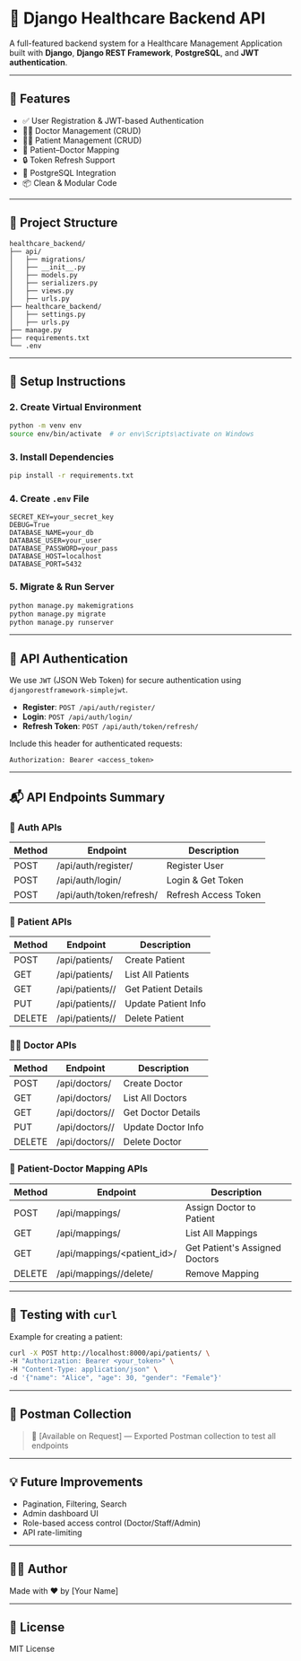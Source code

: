# 🏥 Django Healthcare Backend API

A full-featured backend system for a Healthcare Management Application built with **Django**, **Django REST Framework**, **PostgreSQL**, and **JWT authentication**.

---

## 🚀 Features

- ✅ User Registration & JWT-based Authentication
- 👩‍⚕️ Doctor Management (CRUD)
- 🧑‍🦱 Patient Management (CRUD)
- 🔁 Patient–Doctor Mapping
- 🔒 Token Refresh Support
- 🌱 PostgreSQL Integration
- 📦 Clean & Modular Code

---

## 📂 Project Structure
```
healthcare_backend/
├── api/
│   ├── migrations/
│   ├── __init__.py
│   ├── models.py
│   ├── serializers.py
│   ├── views.py
│   ├── urls.py
├── healthcare_backend/
│   ├── settings.py
│   ├── urls.py
├── manage.py
├── requirements.txt
└── .env
```

---

## 🔧 Setup Instructions



### 2. Create Virtual Environment
```bash
python -m venv env
source env/bin/activate  # or env\Scripts\activate on Windows
```

### 3. Install Dependencies
```bash
pip install -r requirements.txt
```

### 4. Create `.env` File
```
SECRET_KEY=your_secret_key
DEBUG=True
DATABASE_NAME=your_db
DATABASE_USER=your_user
DATABASE_PASSWORD=your_pass
DATABASE_HOST=localhost
DATABASE_PORT=5432
```

### 5. Migrate & Run Server
```bash
python manage.py makemigrations
python manage.py migrate
python manage.py runserver
```

---

## 🔐 API Authentication
We use `JWT` (JSON Web Token) for secure authentication using `djangorestframework-simplejwt`.

- **Register**: `POST /api/auth/register/`
- **Login**: `POST /api/auth/login/`
- **Refresh Token**: `POST /api/auth/token/refresh/`

Include this header for authenticated requests:
```http
Authorization: Bearer <access_token>
```

---

## 📬 API Endpoints Summary

### 🔑 Auth APIs
| Method | Endpoint                 | Description          |
|--------|--------------------------|----------------------|
| POST   | /api/auth/register/      | Register User        |
| POST   | /api/auth/login/         | Login & Get Token    |
| POST   | /api/auth/token/refresh/ | Refresh Access Token |

### 🧑 Patient APIs
| Method | Endpoint            | Description               |
|--------|---------------------|---------------------------|
| POST   | /api/patients/      | Create Patient            |
| GET    | /api/patients/      | List All Patients         |
| GET    | /api/patients/<id>/ | Get Patient Details       |
| PUT    | /api/patients/<id>/ | Update Patient Info       |
| DELETE | /api/patients/<id>/ | Delete Patient            |

### 👨‍⚕️ Doctor APIs
| Method | Endpoint           | Description               |
|--------|--------------------|---------------------------|
| POST   | /api/doctors/      | Create Doctor             |
| GET    | /api/doctors/      | List All Doctors          |
| GET    | /api/doctors/<id>/ | Get Doctor Details        |
| PUT    | /api/doctors/<id>/ | Update Doctor Info        |
| DELETE | /api/doctors/<id>/ | Delete Doctor             |

### 🔄 Patient-Doctor Mapping APIs
| Method | Endpoint                    | Description                      |
|--------|-----------------------------|----------------------------------|
| POST   | /api/mappings/              | Assign Doctor to Patient         |
| GET    | /api/mappings/              | List All Mappings                |
| GET    | /api/mappings/<patient_id>/ | Get Patient's Assigned Doctors   |
| DELETE | /api/mappings/<id>/delete/  | Remove Mapping                   |

---

## 🧪 Testing with `curl`
Example for creating a patient:
```bash
curl -X POST http://localhost:8000/api/patients/ \
-H "Authorization: Bearer <your_token>" \
-H "Content-Type: application/json" \
-d '{"name": "Alice", "age": 30, "gender": "Female"}'
```

---

## 📮 Postman Collection
> 🔗 [Available on Request] — Exported Postman collection to test all endpoints

---

## 💡 Future Improvements
- Pagination, Filtering, Search
- Admin dashboard UI
- Role-based access control (Doctor/Staff/Admin)
- API rate-limiting

---

## 🧑‍💻 Author
Made with ❤️ by [Your Name]

---

## 📄 License
MIT License
